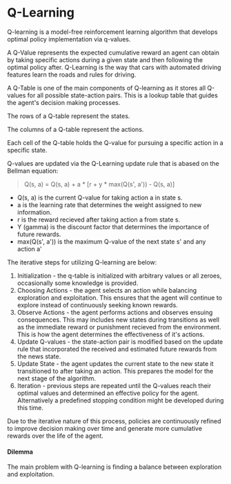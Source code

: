 # Q-Learning

Q-learning is a model-free reinforcement learning algorithm that develops optimal policy implementation via q-values.

A Q-Value represents the expected cumulative reward an agent can obtain by taking specific actions during a given state and then following the optimal policy after. Q-Learning is the way that cars with automated driving features learn the roads and rules for driving.

A Q-Table is one of the main components of Q-learning as it stores all Q-values for all possible state-action pairs. This is a lookup table that guides the agent's decision making processes.

The rows of a Q-table represent the states.

The columns of a Q-table represent the actions.

Each cell of the Q-table holds the Q-value for pursuing a specific action in a specific state.

Q-values are updated via the Q-Learning update rule that is abased on the Bellman equation:

>Q(s, a) = Q(s, a) + a \* \[r + y \* max(Q(s', a')) - Q(s, a)]

- Q(s, a) is the current Q-value for taking action a in state s.
- a is the learning rate that determines the weight assigned to new information.
- r is the reward recieved after taking action a from state s.
- Y (gamma) is the discount factor that determines the importance of future rewards.
- max(Q(s', a')) is the maximum Q-value of the next state s' and any action a'

The iterative steps for utilizing Q-learning are below:

1. Initialization - the q-table is initialized with arbitrary values or all zeroes, occasionally some knowledge is provided.
2. Choosing Actions - the agent selects an action while balancing exploration and exploitation. This ensures that the agent will continue to explore instead of continuously seeking known rewards.
3. Observe Actions - the agent performs actions and observes ensuing consequences. This may includes new states during transitions as well as the immediate reward or punishment recieved from the environment. This is how the agent determines the effectiveness of it's actions.
4. Update Q-values - the state-action pair is modified based on the update rule that incorporated the received and estimated future rewards from the news state.
5. Update State - the agent updates the current state to the new state it transitioned to after taking an action. This prepares the model for the next stage of the algorithm.
6. Iteration - previous steps are repeated until the Q-values reach their optimal values and determined an effective policy for the agent. Alternatively a predefined stopping condition might be developed during this time.

Due to the iterative nature of this process, policies are continuously refined to improve decision making over time and generate more cumulative rewards over the life of the agent.

#### Dilemma

The main problem with Q-learning is finding a balance between exploration and exploitation.